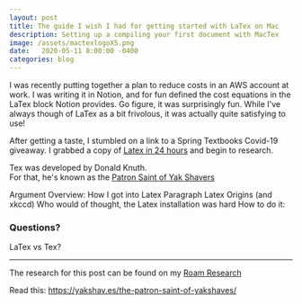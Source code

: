 ```yaml
---
layout: post
title: The guide I wish I had for getting started with LaTex on Mac
description: Setting up a compiling your first document with MacTex
image: /assets/mactexlogoX5.png
date:   2020-05-11 8:00:00 -0400
categories: blog
---
```


I was recently putting together a plan to reduce costs in an AWS account at work.  I was writing it in Notion, and for fun defined the cost equations in the LaTex block Notion provides.  Go figure, it was surprisingly fun.  While I've always though of LaTex as a bit frivolous, it was actually quite satisfying to use!

After getting a taste, I stumbled on a link to a Spring Textbooks Covid-19 giveaway.  I grabbed a copy of [Latex in 24 hours](https://www.springer.com/us/book/9783319478302) and begin to research.

Tex was developed by Donald Knuth.  
For that, he's known as the [Patron Saint of Yak Shavers](https://yakshav.es/the-patron-saint-of-yakshaves/)


Argument Overview:
How I got into Latex Paragraph
Latex Origins (and xkccd)
Who would of thought, the Latex installation was hard
How to do it:

### Questions?
LaTex vs Tex?

---
The research for this post can be found on my [Roam Research](https://roamresearch.com/#/app/ChrisPaika/page/xR4Nd9fz2)

Read this: https://yakshav.es/the-patron-saint-of-yakshaves/